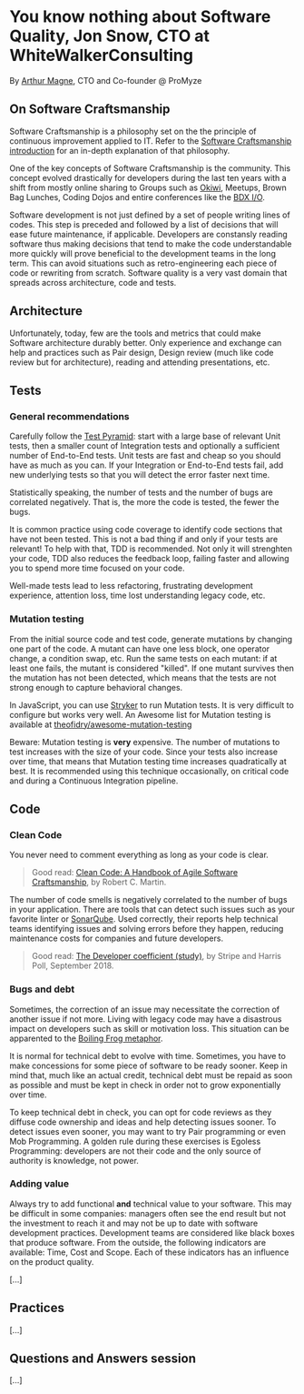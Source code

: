 # You know nothing about Software Quality, Jon Snow, CTO at WhiteWalkerConsulting
By [Arthur Magne](https://twitter.com/ArthurMagne), CTO and Co-founder @ ProMyze

## On Software Craftsmanship

Software Craftsmanship is a philosophy set on the the principle of continuous improvement applied to IT. Refer to the [Software Craftsmanship introduction](https://github.com/vcz-fr/meetup-notes/blob/master/meetups/okiwi-bdx/2019-03-19_Software-craftsmanship-back-to-basics.md) for an in-depth explanation of that philosophy.

One of the key concepts of Software Craftsmanship is the community. This concept evolved drastically for developers during the last ten years with a shift from mostly online sharing to Groups such as [Okiwi](https://okiwi.org/), Meetups, Brown Bag Lunches, Coding Dojos and entire conferences like the [BDX I/O](https://www.bdx.io/).

Software development is not just defined by a set of people writing lines of codes. This step is preceded and followed by a list of decisions that will ease future maintenance, if applicable. Developers are constansly reading software thus making decisions that tend to make the code understandable more quickly will prove beneficial to the development teams in the long term. This can avoid situations such as retro-engineering each piece of code or rewriting from scratch. Software quality is a very vast domain that spreads across architecture, code and tests.

## Architecture

Unfortunately, today, few are the tools and metrics that could make Software architecture durably better. Only experience and exchange can help and practices such as Pair design, Design review (much like code review but for architecture), reading and attending presentations, etc.

## Tests
### General recommendations

Carefully follow the [Test Pyramid](https://testpyramid.com/): start with a large base of relevant Unit tests, then a smaller count of Integration tests and optionally a sufficient number of End-to-End tests. Unit tests are fast and cheap so you should have as much as you can. If your Integration or End-to-End tests fail, add new underlying tests so that you will detect the error faster next time.

Statistically speaking, the number of tests and the number of bugs are correlated negatively. That is, the more the code is tested, the fewer the bugs.

It is common practice using code coverage to identify code sections that have not been tested. This is not a bad thing if and only if your tests are relevant! To help with that, TDD is recommended. Not only it will strenghten your code, TDD also reduces the feedback loop, failing faster and allowing you to spend more time focused on your code.

Well-made tests lead to less refactoring, frustrating development experience, attention loss, time lost understanding legacy code, etc.

### Mutation testing

From the initial source code and test code, generate mutations by changing one part of the code. A mutant can have one less block, one operator change, a condition swap, etc. Run the same tests on each mutant: if at least one fails, the mutant is considered "killed". If one mutant survives then the mutation has not been detected, which means that the tests are not strong enough to capture behavioral changes.

In JavaScript, you can use [Stryker](https://stryker-mutator.io/) to run Mutation tests. It is very difficult to configure but works very well. An Awesome list for Mutation testing is available at [theofidry/awesome-mutation-testing](https://github.com/theofidry/awesome-mutation-testing)

Beware: Mutation testing is **very** expensive. The number of mutations to test increases with the size of your code. Since your tests also increase over time, that means that Mutation testing time increases quadratically at best. It is recommended using this technique occasionally, on critical code and during a Continuous Integration pipeline.

## Code

### Clean Code

You never need to comment everything as long as your code is clear.

> Good read: [Clean Code: A Handbook of Agile Software Craftsmanship](https://www.amazon.com/Clean-Code-Handbook-Software-Craftsmanship/dp/0132350882), by Robert C. Martin.

The number of code smells is negatively correlated to the number of bugs in your application. There are tools that can detect such issues such as your favorite linter or [SonarQube](https://www.sonarqube.org/). Used correctly, their reports help technical teams identifying issues and solving errors before they happen, reducing maintenance costs for companies and future developers.

> Good read: [The Developer coefficient (study)](https://stripe.com/reports/developer-coefficient-2018), by Stripe and Harris Poll, September 2018.

### Bugs and debt

Sometimes, the correction of an issue may necessitate the correction of another issue if not more. Living with legacy code may have a disastrous impact on developers such as skill or motivation loss. This situation can be apparented to the [Boiling Frog metaphor](https://en.wikipedia.org/wiki/Boiling_frog).

It is normal for technical debt to evolve with time. Sometimes, you have to make concessions for some piece of software to be ready sooner. Keep in mind that, much like an actual credit, technical debt must be repaid as soon as possible and must be kept in check in order not to grow exponentially over time.

To keep technical debt in check, you can opt for code reviews as they diffuse code ownership and ideas and help detecting issues sooner. To detect issues even sooner, you may want to try Pair programming or even Mob Programming. A golden rule during these exercises is Egoless Programming: developers are not their code and the only source of authority is knowledge, not power.

### Adding value

Always try to add functional **and** technical value to your software. This may be difficult in some companies: managers often see the end result but not the investment to reach it and may not be up to date with software development practices. Development teams are considered like black boxes that produce software. From the outside, the following indicators are available: Time, Cost and Scope. Each of these indicators has an influence on the product quality.

[...]

## Practices

[...]

## Questions and Answers session

[...]